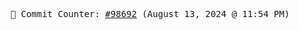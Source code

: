 <p align="center">
    <samp>
        📮 Commit Counter: <a href="https://github.com/Javascript-void0/Javascript-void0/commits/main">#98692</a> (August 13, 2024 @ 11:54 PM)
    </samp>
</p>